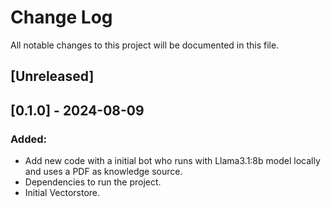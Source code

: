 # Change Log
All notable changes to this project will be documented in this file.
## [Unreleased]

## [0.1.0] - 2024-08-09
### Added:
- Add new code with a initial bot who runs with Llama3.1:8b model locally and uses a PDF as knowledge source.
- Dependencies to run the project.
- Initial Vectorstore.